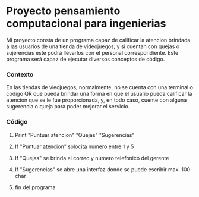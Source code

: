 # Proyecto pensamiento computacional para ingenierias
Mi proyecto consta de un programa capaz de calificar la atencion brindada a las usuarios de una tienda de videojuegos, y si cuentan con quejas o sujerencias este podrá llevarlos con el personal correspondiente. Este programa será capaz de ejecutar diversos conceptos de código.
### Contexto
En las tiendas de vieojuegos, normalmente, no se cuenta con una terminal o codigo QR que pueda brindar una forma en que el usuario pueda calificar la atencion que se le fue proporcionada, y, en todo caso, cuente con alguna sugerencia o queja para poder mejorar el servicio.

### Código 
1. Print "Puntuar atencion" "Quejas" "Sugerencias"

2. If "Puntuar atencion" solocita numero entre 1 y 5

3. If "Quejas" se brinda el correo y numero telefonico del gerente

4. If "Sugerencias" se abre una interfaz donde se puede escribir max. 100 char

5. fin del programa 
